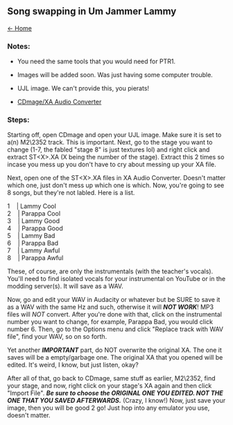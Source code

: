 ## Song swapping in Um Jammer Lammy

[← Home](https://ptrguide.github.io)

### Notes:

- You need the same tools that you would need for PTR1. 

- Images will be added soon. Was just having some computer trouble. 

- UJL image. We can't provide this, you pierats!

- [CDmage/XA Audio Converter](https://ptrguide.github.io/ptr1ujl/ptr1-ujl-iso-edit-tools)

### Steps:

Starting off, open CDmage and open your UJL image. Make sure it is set to a(n) M2\2352 track. This is important. Next, go to the stage you want to change (1-7, the fabled "stage 8" is just textures lol) and right click and extract ST\<X>.XA (X being the number of the stage). Extract this 2 times so incase you mess up you don't have to cry about messing up your XA file.

Next, open one of the ST\<X>.XA files in XA Audio Converter. Doesn't matter which one, just don't mess up which one is which. Now, you're going to see 8 songs, but they're not labled. Here is a list.

1    | Lammy Cool \
2    | Parappa Cool \
3    | Lammy Good \
4    | Parappa Good \
5    | Lammy Bad \
6    | Parappa Bad \
7    | Lammy Awful \
8    | Parappa Awful 

These, of course, are only the instrumentals (with the teacher's vocals). You'll need to find isolated vocals for your instrumental on YouTube or in the modding server(s). It will save as a WAV. 

Now, go and edit your WAV in Audacity or whatever but be SURE to save it as a WAV with the same Hz and such, otherwise it will ***NOT WORK***! MP3 files will *NOT* convert. After you're done with that, click on the instrumental number you want to change, for example, Parappa Bad, you would click number 6. Then, go to the Options menu and click "Replace track with WAV file", find your WAV, so on so forth.

Yet another ***IMPORTANT*** part, do NOT overwrite the original XA. The one it saves will be a empty/garbage one. The original XA that you opened will be edited. It's weird, I know, but just listen, okay?

After all of that, go back to CDmage, same stuff as earlier, M2\2352, find your stage, and now, right click on your stage's XA again and then click "Import File". ***Be sure to choose the ORIGINAL ONE YOU EDITED. NOT THE ONE THAT YOU SAVED AFTERWARDS.*** (Crazy, I know!) Now, just save your image, then you will be good 2 go! Just hop into any emulator you use, doesn't matter. 